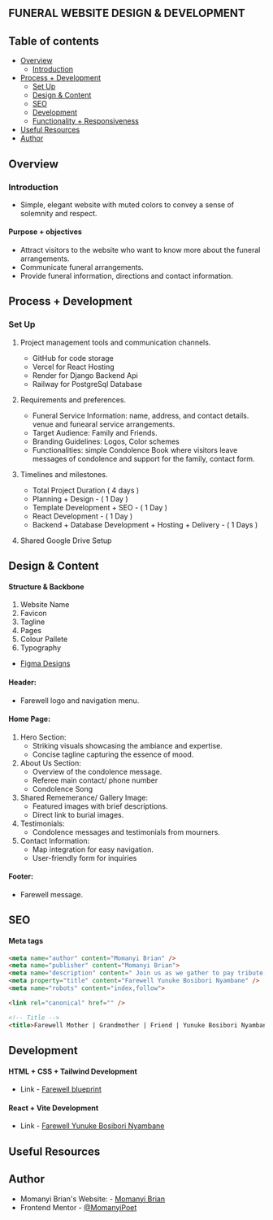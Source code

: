 ## FUNERAL WEBSITE DESIGN & DEVELOPMENT

## Table of contents

- [Overview](#overview)
    - [Introduction](#introduction)
- [Process + Development](#process-+-development)
    - [Set Up](#set-up)
    - [Design & Content](#design-&-content)
    - [SEO](#seo)
    - [Development](#development)
    - [Functionality + Responsiveness](#functionality-+-responsiveness)
- [Useful Resources](#useful-resources)
- [Author](#author)

## Overview

### Introduction

- Simple, elegant website with muted colors to convey a sense of solemnity and respect.

#### Purpose + objectives
- Attract visitors to the website who want to know more about the funeral arrangements.
- Communicate funeral arrangements.
- Provide funeral information, directions and contact information.

## Process + Development

### Set Up

1. Project management tools and communication channels.
    
    - GitHub for code storage
    - Vercel for React Hosting
    - Render for Django Backend Api
    - Railway for PostgreSql Database

2. Requirements and preferences.

    - Funeral Service Information: name, address, and contact details. venue and funearal service arrangements.
    - Target Audience: Family and Friends.
    - Branding Guidelines: Logos, Color schemes
    - Functionalities: simple Condolence Book where visitors leave messages of condolence and support for the family, contact form.

3. Timelines and milestones.

    - Total Project Duration ( 4 days )
    - Planning + Design - ( 1 Day )
    - Template Development + SEO - ( 1 Day )
    - React Development - ( 1 Day )
    - Backend + Database Development + Hosting + Delivery - ( 1 Days )

4. Shared Google Drive Setup

## Design & Content

#### Structure & Backbone
1. Website Name
2. Favicon
3. Tagline
4. Pages
5. Colour Pallete
6. Typography

- [Figma Designs](https://www.figma.com/file/QjaBZ9v60RdA0bXqeuTcFW/Funeral-Website?type=design&node-id=0%3A1&mode=design&t=EIM0LLEPiHYrmnaC-1)

#### Header:
- Farewell logo and navigation menu.

 #### Home Page:
1. Hero Section:
    - Striking visuals showcasing the ambiance and expertise.
    - Concise tagline capturing the essence of mood.
2. About Us Section:
    - Overview of the condolence message.
    - Referee main contact/ phone number
    - Condolence Song
3. Shared Rememerance/ Gallery Image:
    - Featured images with brief descriptions.
    - Direct link to burial images.
4. Testimonials:
    - Condolence messages and testimonials from mourners.
5. Contact Information:
    - Map integration for easy navigation.
    - User-friendly form for inquiries

#### Footer:
- Farewell message.

## SEO

#### Meta tags

```HTML
<meta name="author" content="Momanyi Brian" />
<meta name="publisher" content="Momanyi Brian">
<meta name="description" content=" Join us as we gather to pay tribute, respects and bid farewell to a beloved Yunuke Bosibori. Together, we navigate the journey of remembrance and healing." />
<meta property="title" content="Farewell Yunuke Bosibori Nyambane" />
<meta name="robots" content="index,follow">

<link rel="canonical" href="" />

<!-- Title -->
<title>Farewell Mother | Grandmother | Friend | Yunuke Bosibori Nyambane</title>
```

## Development

#### HTML + CSS + Tailwind Development

- Link - [Farewell blueprint]()

#### React + Vite Development

- Link - [Farewell Yunuke Bosibori Nyambane]()

## Useful Resources


## Author

- Momanyi Brian's Website: - [Momanyi Brian](https://momanyi-brian-portfolio.vercel.app)
- Frontend Mentor - [@MomanyiPoet](https://www.frontendmentor.io/profile/MomanyiPoet)